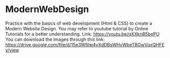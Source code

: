 # ModernWebDesign
Practice with the basics of web development (Html & CSS) to create a Modern Website Design.
You may refer to youtube tutorial by Online Tutorials for a better understanding. Link: https://youtu.be/qXXknB5bePU
You can download the images through this link: https://drive.google.com/file/d/15e3W6lw4yXdDBsWHyWbeTBGwVqxQHFEy/view
